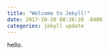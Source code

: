 ```yaml
---
title: "Welcome to Jekyll!"
date: 2017-10-20 08:26:28 -0400
categories: jekyll update
---
```


hello.

